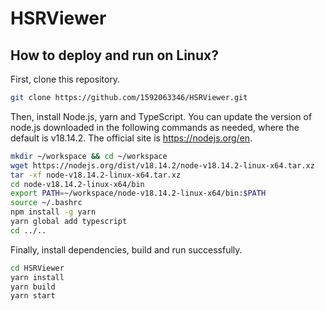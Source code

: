 # HSRViewer

## How to deploy and run on Linux?

First, clone this repository.

```bash
git clone https://github.com/1592063346/HSRViewer.git
```

Then, install Node.js, yarn and TypeScript. You can update the version of node.js downloaded in the following commands as needed, where the default is v18.14.2. The official site is https://nodejs.org/en.

```bash
mkdir ~/workspace && cd ~/workspace
wget https://nodejs.org/dist/v18.14.2/node-v18.14.2-linux-x64.tar.xz
tar -xf node-v18.14.2-linux-x64.tar.xz
cd node-v18.14.2-linux-x64/bin
export PATH=~/workspace/node-v18.14.2-linux-x64/bin:$PATH
source ~/.bashrc
npm install -g yarn
yarn global add typescript
cd ../..
```

Finally, install dependencies, build and run successfully.

```bash
cd HSRViewer
yarn install
yarn build
yarn start
```
